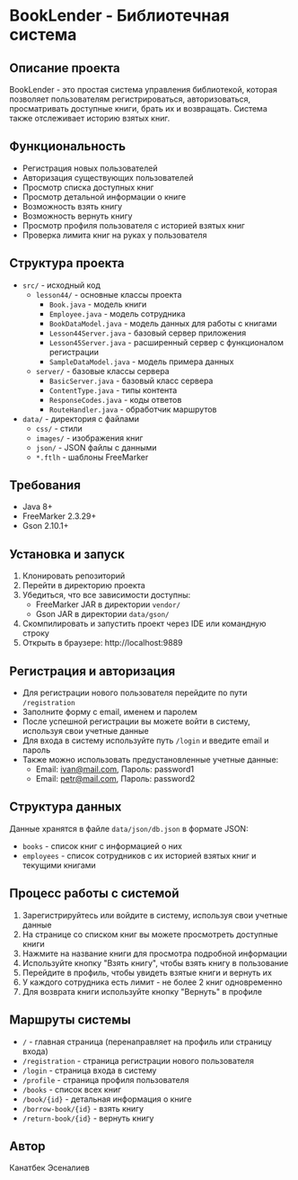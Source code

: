 # BookLender - Библиотечная система

## Описание проекта
BookLender - это простая система управления библиотекой, которая позволяет пользователям регистрироваться, авторизоваться, просматривать доступные книги, брать их и возвращать. Система также отслеживает историю взятых книг.

## Функциональность
- Регистрация новых пользователей
- Авторизация существующих пользователей
- Просмотр списка доступных книг
- Просмотр детальной информации о книге
- Возможность взять книгу
- Возможность вернуть книгу
- Просмотр профиля пользователя с историей взятых книг
- Проверка лимита книг на руках у пользователя

## Структура проекта
- `src/` - исходный код
    - `lesson44/` - основные классы проекта
        - `Book.java` - модель книги
        - `Employee.java` - модель сотрудника
        - `BookDataModel.java` - модель данных для работы с книгами
        - `Lesson44Server.java` - базовый сервер приложения
        - `Lesson45Server.java` - расширенный сервер с функционалом регистрации
        - `SampleDataModel.java` - модель примера данных
    - `server/` - базовые классы сервера
        - `BasicServer.java` - базовый класс сервера
        - `ContentType.java` - типы контента
        - `ResponseCodes.java` - коды ответов
        - `RouteHandler.java` - обработчик маршрутов
- `data/` - директория с файлами
    - `css/` - стили
    - `images/` - изображения книг
    - `json/` - JSON файлы с данными
    - `*.ftlh` - шаблоны FreeMarker

## Требования
- Java 8+
- FreeMarker 2.3.29+
- Gson 2.10.1+

## Установка и запуск
1. Клонировать репозиторий
2. Перейти в директорию проекта
3. Убедиться, что все зависимости доступны:
    - FreeMarker JAR в директории `vendor/`
    - Gson JAR в директории `data/gson/`
4. Скомпилировать и запустить проект через IDE или командную строку
5. Открыть в браузере: http://localhost:9889

## Регистрация и авторизация
- Для регистрации нового пользователя перейдите по пути `/registration`
- Заполните форму с email, именем и паролем
- После успешной регистрации вы можете войти в систему, используя свои учетные данные
- Для входа в систему используйте путь `/login` и введите email и пароль
- Также можно использовать предустановленные учетные данные:
    - Email: ivan@mail.com, Пароль: password1
    - Email: petr@mail.com, Пароль: password2

## Структура данных
Данные хранятся в файле `data/json/db.json` в формате JSON:
- `books` - список книг с информацией о них
- `employees` - список сотрудников с их историей взятых книг и текущими книгами

## Процесс работы с системой
1. Зарегистрируйтесь или войдите в систему, используя свои учетные данные
2. На странице со списком книг вы можете просмотреть доступные книги
3. Нажмите на название книги для просмотра подробной информации
4. Используйте кнопку "Взять книгу", чтобы взять книгу в пользование
5. Перейдите в профиль, чтобы увидеть взятые книги и вернуть их
6. У каждого сотрудника есть лимит - не более 2 книг одновременно
7. Для возврата книги используйте кнопку "Вернуть" в профиле

## Маршруты системы
- `/` - главная страница (перенаправляет на профиль или страницу входа)
- `/registration` - страница регистрации нового пользователя
- `/login` - страница входа в систему
- `/profile` - страница профиля пользователя
- `/books` - список всех книг
- `/book/{id}` - детальная информация о книге
- `/borrow-book/{id}` - взять книгу
- `/return-book/{id}` - вернуть книгу

## Автор
Канатбек Эсеналиев